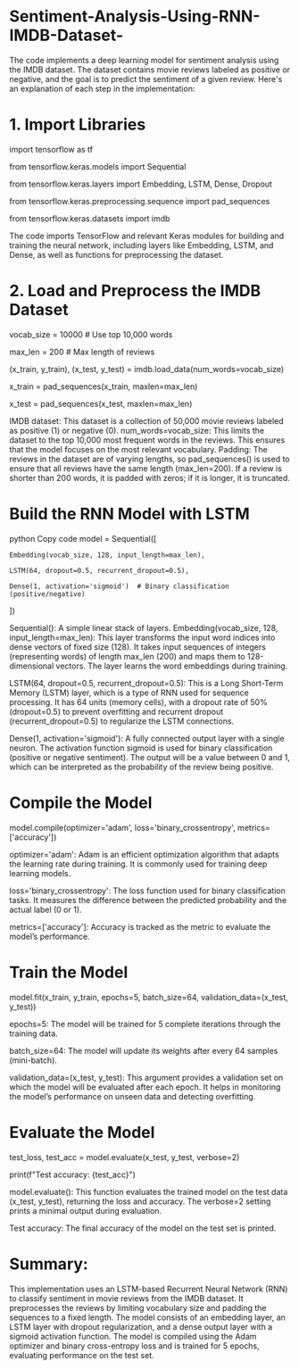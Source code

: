 # Sentiment-Analysis-Using-RNN-IMDB-Dataset-

The code implements a deep learning model for sentiment analysis using the IMDB dataset. The dataset contains movie reviews labeled as positive or negative, and the goal is to predict the sentiment of a given review. Here's an explanation of each step in the implementation:

# 1. Import Libraries

import tensorflow as tf

from tensorflow.keras.models import Sequential

from tensorflow.keras.layers import Embedding, LSTM, Dense, Dropout

from tensorflow.keras.preprocessing.sequence import pad_sequences

from tensorflow.keras.datasets import imdb

The code imports TensorFlow and relevant Keras modules for building and training the neural network, including layers like Embedding, LSTM, and Dense, as well as functions for preprocessing the dataset.

# 2. Load and Preprocess the IMDB Dataset


vocab_size = 10000  # Use top 10,000 words

max_len = 200  # Max length of reviews

(x_train, y_train), (x_test, y_test) = imdb.load_data(num_words=vocab_size)

x_train = pad_sequences(x_train, maxlen=max_len)

x_test = pad_sequences(x_test, maxlen=max_len)

IMDB dataset: This dataset is a collection of 50,000 movie reviews labeled as positive (1) or negative (0).
num_words=vocab_size: This limits the dataset to the top 10,000 most frequent words in the reviews. This ensures that the model focuses on the most relevant vocabulary.
Padding: The reviews in the dataset are of varying lengths, so pad_sequences() is used to ensure that all reviews have the same length (max_len=200). If a review is shorter than 200 words, it is padded with zeros; if it is longer, it is truncated.

# Build the RNN Model with LSTM
python
Copy code
model = Sequential([
   
    Embedding(vocab_size, 128, input_length=max_len),
    
    LSTM(64, dropout=0.5, recurrent_dropout=0.5),
    
    Dense(1, activation='sigmoid')  # Binary classification (positive/negative)
])

Sequential(): A simple linear stack of layers.
Embedding(vocab_size, 128, input_length=max_len): This layer transforms the input word indices into dense vectors of fixed size (128). It takes input sequences of integers (representing words) of length max_len (200) and maps them to 128-dimensional vectors. The layer learns the word embeddings during training.

LSTM(64, dropout=0.5, recurrent_dropout=0.5): This is a Long Short-Term Memory (LSTM) layer, which is a type of RNN used for sequence processing. It has 64 units (memory cells), with a dropout rate of 50% (dropout=0.5) to prevent overfitting and recurrent dropout (recurrent_dropout=0.5) to regularize the LSTM connections.

Dense(1, activation='sigmoid'): A fully connected output layer with a single neuron. The activation function sigmoid is used for binary classification (positive or negative sentiment). The output will be a value between 0 and 1, which can be interpreted as the probability of the review being positive.
# Compile the Model

model.compile(optimizer='adam', loss='binary_crossentropy', metrics=['accuracy'])

optimizer='adam': Adam is an efficient optimization algorithm that adapts the learning rate during training. It is commonly used for training deep learning models.

loss='binary_crossentropy': The loss function used for binary classification tasks. It measures the difference between the predicted probability and the actual label (0 or 1).

metrics=['accuracy']: Accuracy is tracked as the metric to evaluate the model’s performance.

# Train the Model

model.fit(x_train, y_train, epochs=5, batch_size=64, validation_data=(x_test, y_test))

epochs=5: The model will be trained for 5 complete iterations through the training data.

batch_size=64: The model will update its weights after every 64 samples (mini-batch).

validation_data=(x_test, y_test): This argument provides a validation set on which the model will be evaluated after each epoch. It helps in monitoring the model’s performance on unseen data and detecting overfitting.

# Evaluate the Model

test_loss, test_acc = model.evaluate(x_test, y_test, verbose=2)

print(f"Test accuracy: {test_acc}")

model.evaluate(): This function evaluates the trained model on the test data (x_test, y_test), returning the loss and accuracy. The verbose=2 setting prints a minimal output during evaluation.

Test accuracy: The final accuracy of the model on the test set is printed.


# Summary:

This implementation uses an LSTM-based Recurrent Neural Network (RNN) to classify sentiment in movie reviews from the IMDB dataset.
It preprocesses the reviews by limiting vocabulary size and padding the sequences to a fixed length.
The model consists of an embedding layer, an LSTM layer with dropout regularization, and a dense output layer with a sigmoid activation function.
The model is compiled using the Adam optimizer and binary cross-entropy loss and is trained for 5 epochs, evaluating performance on the test set.

